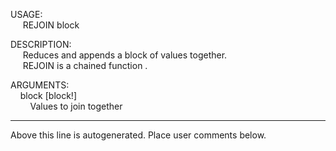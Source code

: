 USAGE:  
&nbsp;&nbsp;&nbsp;&nbsp;&nbsp;REJOIN&nbsp;block&nbsp;  
  
DESCRIPTION:  
&nbsp;&nbsp;&nbsp;&nbsp;&nbsp;Reduces&nbsp;and&nbsp;appends&nbsp;a&nbsp;block&nbsp;of&nbsp;values&nbsp;together.  
&nbsp;&nbsp;&nbsp;&nbsp;&nbsp;REJOIN&nbsp;is&nbsp;a&nbsp;chained&nbsp;function&nbsp;.  
  
ARGUMENTS:  
&nbsp;&nbsp;&nbsp;&nbsp;block&nbsp;[block!]  
&nbsp;&nbsp;&nbsp;&nbsp;&nbsp;&nbsp;&nbsp;&nbsp;Values&nbsp;to&nbsp;join&nbsp;together  
___
Above this line is autogenerated. Place user comments below.